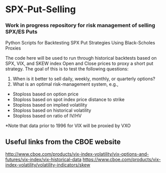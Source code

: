 # SPX-Put-Selling

### Work in progress repository for risk management of selling SPX/ES Puts

Python Scripts for Backtesting SPX Put Strategies Using Black-Scholes Proxies

The code here will be used to run through historical backtests based on SPX,
VIX, and SKEW index Open and Close prices to proxy a short put strategy.
The goal of this is to test the following questions:
1. When is it better to sell daily, weekly, monthly, or quarterly options?
2. What is an optimal risk-management system, e.g.,
  - Stoploss based on option price
  - Stoploss based on spot index price distance to strike
  - Stoploss based on implied volatility
  - Stoploss based on historical volatility
  - Stoploss based on ratio of IV/HV

*Note that data prior to 1996 for VIX will be proxied by VXO

## Useful links from the CBOE website
http://www.cboe.com/products/vix-index-volatility/vix-options-and-futures/vix-index/vix-historical-data
https://www.cboe.com/products/vix-index-volatility/volatility-indicators/skew

